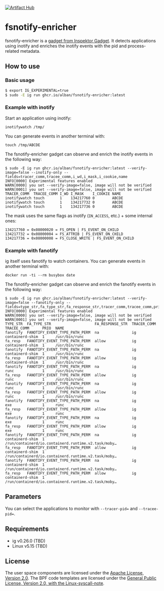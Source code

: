 [![Artifact Hub](https://img.shields.io/endpoint?url=https://artifacthub.io/badge/repository/fsnotify-enricher)](https://artifacthub.io/packages/search?repo=fsnotify-enricher)

# fsnotify-enricher

fsnotify-enricher is a [gadget from Inspektor
Gadget](https://inspektor-gadget.io/). It detects applications using inotify
and enriches the inotify events with the pid and process-related metadata.

## How to use

### Basic usage

```bash
$ export IG_EXPERIMENTAL=true
$ sudo -E ig run ghcr.io/alban/fsnotify-enricher:latest
```

### Example with inotify

Start an application using inotify:
```
inotifywatch /tmp/
```

You can generate events in another terminal with:
```
touch /tmp/ABCDE
```

The fsnotify-enricher gadget can observe and enrich the inotify events in the following way:
```
$ sudo -E ig run ghcr.io/alban/fsnotify-enricher:latest --verify-image=false --inotify-only --fields=tracer_comm,tracee_comm,i_wd,i_mask,i_cookie,name
INFO[0000] Experimental features enabled
WARN[0000] you set --verify-image=false, image will not be verified
WARN[0001] you set --verify-image=false, image will not be verified
TRACER_COMM  TRACEE_COMM I_WD I_MASK    I_COOKIE NAME
inotifywatch touch       1    134217760 0        ABCDE
inotifywatch touch       1    134217732 0        ABCDE
inotifywatch touch       1    134217736 0        ABCDE
```

The mask uses the same flags as inotify (`IN_ACCESS`, etc.) + some internal ones:
```
134217760 = 0x08000020 = FS_OPEN | FS_EVENT_ON_CHILD
134217732 = 0x08000004 = FS_ATTRIB | FS_EVENT_ON_CHILD
134217736 = 0x08000008 = FS_CLOSE_WRITE | FS_EVENT_ON_CHILD
```

### Example with fanotify

ig itself uses fanotify to watch containers. You can generate events in another terminal with:
```
docker run -ti --rm busybox date
```

The fsnotify-enricher gadget can observe and enrich the fanotify events in the following way:
```
$ sudo -E ig run ghcr.io/alban/fsnotify-enricher:latest --verify-image=false --fanotify-only --fields=type_str,fa_type_str,fa_response_str,tracer_comm,tracee_comm,prio,name
INFO[0000] Experimental features enabled
WARN[0000] you set --verify-image=false, image will not be verified
WARN[0001] you set --verify-image=false, image will not be verified
TYPE_STR  FA_TYPE_STR                    FA_RESPONSE_STR  TRACER_COMM  TRACEE_COMM      PRIO  NAME
fanotify  FANOTIFY_EVENT_TYPE_PATH_PERM  na               ig           containerd-shim  1     /usr/bin/runc
fa_resp   FANOTIFY_EVENT_TYPE_PATH_PERM  allow            ig           containerd-shim  1     /usr/bin/runc
fanotify  FANOTIFY_EVENT_TYPE_PATH_PERM  na               ig           containerd-shim  1     /usr/bin/runc
fa_resp   FANOTIFY_EVENT_TYPE_PATH_PERM  allow            ig           containerd-shim  1     /usr/bin/runc
fanotify  FANOTIFY_EVENT_TYPE_PATH_PERM  na               ig           runc             1     /usr/bin/runc
fa_resp   FANOTIFY_EVENT_TYPE_PATH_PERM  allow            ig           runc             1     /usr/bin/runc
fanotify  FANOTIFY_EVENT_TYPE_PATH_PERM  na               ig           runc             1     /usr/bin/runc
fa_resp   FANOTIFY_EVENT_TYPE_PATH_PERM  allow            ig           runc             1     /usr/bin/runc
fanotify  FANOTIFY_EVENT_TYPE_PATH_PERM  na               ig           exe              1     runc
fa_resp   FANOTIFY_EVENT_TYPE_PATH_PERM  allow            ig           exe              1     runc
fanotify  FANOTIFY_EVENT_TYPE_PATH_PERM  na               ig           exe              1     runc
fa_resp   FANOTIFY_EVENT_TYPE_PATH_PERM  allow            ig           exe              1     runc
fanotify  FANOTIFY_EVENT_TYPE_PATH_PERM  na               ig           containerd-shim  1     /run/containerd/io.containerd.runtime.v2.task/moby…
fa_resp   FANOTIFY_EVENT_TYPE_PATH_PERM  allow            ig           containerd-shim  1     /run/containerd/io.containerd.runtime.v2.task/moby…
fanotify  FANOTIFY_EVENT_TYPE_PATH_PERM  na               ig           containerd-shim  1     /run/containerd/io.containerd.runtime.v2.task/moby…
fa_resp   FANOTIFY_EVENT_TYPE_PATH_PERM  allow            ig           containerd-shim  1     /run/containerd/io.containerd.runtime.v2.task/moby…
```

## Parameters

You can select the applications to monitor with `--tracer-pid=` and
`--tracee-pid=`.

## Requirements

- ig v0.26.0 (TBD)
- Linux v5.15 (TBD)

## License

The user space components are licensed under the [Apache License, Version
2.0](LICENSE). The BPF code templates are licensed under the [General Public
License, Version 2.0, with the Linux-syscall-note](LICENSE-bpf.txt).
